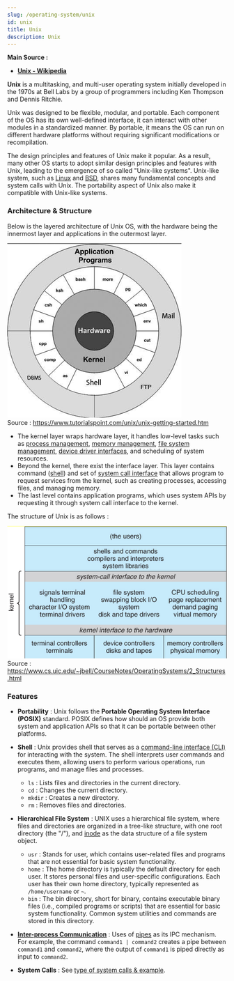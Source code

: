 ```yaml
---
slug: /operating-system/unix
id: unix
title: Unix
description: Unix
---
```


**Main Source :**

- **[Unix - Wikipedia](https://en.wikipedia.org/wiki/Unix)**

**Unix** is a multitasking, and multi-user operating system initially developed in the 1970s at Bell Labs by a group of programmers including Ken Thompson and Dennis Ritchie.

Unix was designed to be flexible, modular, and portable. Each component of the OS has its own well-defined interface, it can interact with other modules in a standardized manner. By portable, it means the OS can run on different hardware platforms without requiring significant modifications or recompilation.

The design principles and features of Unix make it popular. As a result, many other OS starts to adopt similar design principles and features with Unix, leading to the emergence of so called "Unix-like systems". Unix-like system, such as [Linux](/operating-system/linux-kernel) and [BSD](/operating-system/bsd), shares many fundamental concepts and system calls with Unix. The portability aspect of Unix also make it compatible with Unix-like systems.

### Architecture & Structure

Below is the layered architecture of Unix OS, with the hardware being the innermost layer and applications in the outermost layer.

![Unix OS architecture](./unix-architecture.png)  
Source : https://www.tutorialspoint.com/unix/unix-getting-started.htm

- The kernel layer wraps hardware layer, it handles low-level tasks such as [process management](/operating-system/process-management), [memory management](/operating-system/memory-management), [file system management](/operating-system/file-system), [device driver interfaces](/operating-system/device-management), and scheduling of system resources.
- Beyond the kernel, there exist the interface layer. This layer contains command ([shell](/operating-system/user-interface#cli)) and set of [system call interface](/operating-system/system-call#system-call-interface) that allows program to request services from the kernel, such as creating processes, accessing files, and managing memory.
- The last level contains application programs, which uses system APIs by requesting it through system call interface to the kernel.

The structure of Unix is as follows :

![Unix OS structure](./unix-structure.png)  
Source : https://www.cs.uic.edu/~jbell/CourseNotes/OperatingSystems/2_Structures.html

### Features

- **Portability** : Unix follows the **Portable Operating System Interface (POSIX)** standard. POSIX defines how should an OS provide both system and application APIs so that it can be portable between other platforms.
- **Shell** : Unix provides shell that serves as a [command-line interface (CLI)](/operating-system/user-interface#cli) for interacting with the system. The shell interprets user commands and executes them, allowing users to perform various operations, run programs, and manage files and processes.

  - `ls` : Lists files and directories in the current directory.
  - `cd` : Changes the current directory.
  - `mkdir` : Creates a new directory.
  - `rm` : Removes files and directories.

- **Hierarchical File System** : UNIX uses a hierarchical file system, where files and directories are organized in a tree-like structure, with one root directory (the "/"), and [inode](/operating-system/file-system#ext2) as the data structure of a file system object.

  - `usr` : Stands for user, which contains user-related files and programs that are not essential for basic system functionality.
  - `home` : The home directory is typically the default directory for each user. It stores personal files and user-specific configurations. Each user has their own home directory, typically represented as `/home/username` or `~`.
  - `bin` : The bin directory, short for binary, contains executable binary files (i.e., compiled programs or scripts) that are essential for basic system functionality. Common system utilities and commands are stored in this directory.

- [**Inter-process Communication**](/operating-system/inter-process-communication) : Uses of [pipes](/inter-process-communication#message-passing) as its IPC mechanism. For example, the command `command1 | command2` creates a pipe between `command1` and `command2`, where the output of `command1` is piped directly as input to `command2`.
- **System Calls** : See [type of system calls & example](/operating-system/system-call#type-of-system-calls--example).
